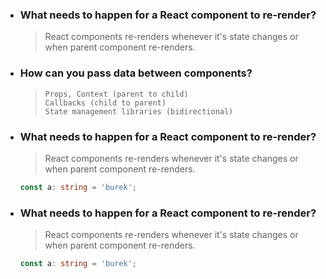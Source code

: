 - ### What needs to happen for a React component to re-render?
  > React components re-renders whenever it's state changes or when parent component re-renders.

- ### How can you pass data between components?
  > ```
  > Props, Context (parent to child)
  > Callbacks (child to parent)
  > State management libraries (bidirectional)
  > ```

- ### What needs to happen for a React component to re-render?
  > React components re-renders whenever it's state changes or when parent component re-renders.

  ```typescript
  const a: string = 'burek';
  ```

- ### What needs to happen for a React component to re-render?
  > React components re-renders whenever it's state changes or when parent component re-renders.
  ```typescript
  const a: string = 'burek';
  ```
